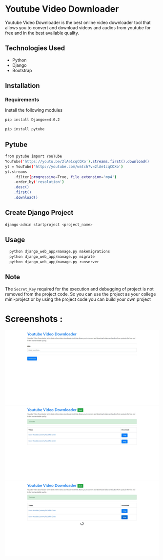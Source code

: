 # Youtube Video Downloader

Youtube Video Downloader is the best online video downloader tool that allows you to convert and download videos and audios from youtube for free and in the best available quality.

## Technologies Used

- Python
- Django
- Bootstrap

## Installation

### Requirements

Install the following modules

```bash
pip install Django==4.0.2
```

```bash
pip install pytube
```

## Pytube

```bash
from pytube import YouTube
YouTube('https://youtu.be/2lAe1cqCOXo').streams.first().download()
yt = YouTube('http://youtube.com/watch?v=2lAe1cqCOXo')
yt.streams
	.filter(progressive=True, file_extension='mp4')
	.order_by('resolution')
	.desc()
	.first()
	.download()
```

## Create Django Project

```bash
django-admin startproject <project_name>
```

## Usage

```bash
  python django_web_app/manage.py makemigrations
  python django_web_app/manage.py migrate
  python django_web_app/manage.py runserver
```

## Note

The `Secret_Key` required for the execution and debugging of project is not removed from the project code. So you can use the project as your college mini-project or by using the project code you can build your own project

# Screenshots :

![Screenshot 1](images/1.png)<br/>
![Screenshot 2](images/2.png)<br/>
![Screenshot 3](images/3.png)
